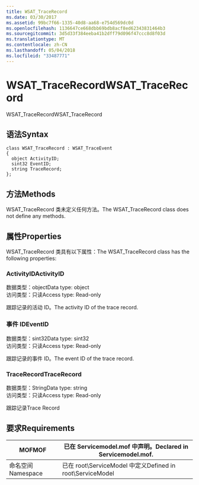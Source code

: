 ```yaml
---
title: WSAT_TraceRecord
ms.date: 03/30/2017
ms.assetid: 99bc7f66-1335-40d8-aa68-e754d569dc0d
ms.openlocfilehash: 1136647ce668dbb69bdb8acf8ed62343831464b3
ms.sourcegitcommit: 3d5d33f384eeba41b2dff79d096f47ccc8d8f03d
ms.translationtype: MT
ms.contentlocale: zh-CN
ms.lasthandoff: 05/04/2018
ms.locfileid: "33487771"
---
```

# <a name="wsattracerecord"></a><span data-ttu-id="b60bc-102">WSAT_TraceRecord</span><span class="sxs-lookup"><span data-stu-id="b60bc-102">WSAT_TraceRecord</span></span>
<span data-ttu-id="b60bc-103">WSAT_TraceRecord</span><span class="sxs-lookup"><span data-stu-id="b60bc-103">WSAT_TraceRecord</span></span>  
  
## <a name="syntax"></a><span data-ttu-id="b60bc-104">语法</span><span class="sxs-lookup"><span data-stu-id="b60bc-104">Syntax</span></span>  
  
```  
class WSAT_TraceRecord : WSAT_TraceEvent  
{  
  object ActivityID;  
  sint32 EventID;  
  string TraceRecord;  
};  
```  
  
## <a name="methods"></a><span data-ttu-id="b60bc-105">方法</span><span class="sxs-lookup"><span data-stu-id="b60bc-105">Methods</span></span>  
 <span data-ttu-id="b60bc-106">WSAT_TraceRecord 类未定义任何方法。</span><span class="sxs-lookup"><span data-stu-id="b60bc-106">The WSAT_TraceRecord class does not define any methods.</span></span>  
  
## <a name="properties"></a><span data-ttu-id="b60bc-107">属性</span><span class="sxs-lookup"><span data-stu-id="b60bc-107">Properties</span></span>  
 <span data-ttu-id="b60bc-108">WSAT_TraceRecord 类具有以下属性：</span><span class="sxs-lookup"><span data-stu-id="b60bc-108">The WSAT_TraceRecord class has the following properties:</span></span>  
  
### <a name="activityid"></a><span data-ttu-id="b60bc-109">ActivityID</span><span class="sxs-lookup"><span data-stu-id="b60bc-109">ActivityID</span></span>  
 <span data-ttu-id="b60bc-110">数据类型：object</span><span class="sxs-lookup"><span data-stu-id="b60bc-110">Data type: object</span></span>  
<span data-ttu-id="b60bc-111">访问类型：只读</span><span class="sxs-lookup"><span data-stu-id="b60bc-111">Access type: Read-only</span></span>  
  
 <span data-ttu-id="b60bc-112">跟踪记录的活动 ID。</span><span class="sxs-lookup"><span data-stu-id="b60bc-112">The activity ID of the trace record.</span></span>  
  
### <a name="eventid"></a><span data-ttu-id="b60bc-113">事件 ID</span><span class="sxs-lookup"><span data-stu-id="b60bc-113">EventID</span></span>  
 <span data-ttu-id="b60bc-114">数据类型：sint32</span><span class="sxs-lookup"><span data-stu-id="b60bc-114">Data type: sint32</span></span>  
<span data-ttu-id="b60bc-115">访问类型：只读</span><span class="sxs-lookup"><span data-stu-id="b60bc-115">Access type: Read-only</span></span>  
  
 <span data-ttu-id="b60bc-116">跟踪记录的事件 ID。</span><span class="sxs-lookup"><span data-stu-id="b60bc-116">The event ID of the trace record.</span></span>  
  
### <a name="tracerecord"></a><span data-ttu-id="b60bc-117">TraceRecord</span><span class="sxs-lookup"><span data-stu-id="b60bc-117">TraceRecord</span></span>  
 <span data-ttu-id="b60bc-118">数据类型：String</span><span class="sxs-lookup"><span data-stu-id="b60bc-118">Data type: string</span></span>  
<span data-ttu-id="b60bc-119">访问类型：只读</span><span class="sxs-lookup"><span data-stu-id="b60bc-119">Access type: Read-only</span></span>  
  
 <span data-ttu-id="b60bc-120">跟踪记录</span><span class="sxs-lookup"><span data-stu-id="b60bc-120">Trace Record</span></span>  
  
## <a name="requirements"></a><span data-ttu-id="b60bc-121">要求</span><span class="sxs-lookup"><span data-stu-id="b60bc-121">Requirements</span></span>  
  
|<span data-ttu-id="b60bc-122">MOF</span><span class="sxs-lookup"><span data-stu-id="b60bc-122">MOF</span></span>|<span data-ttu-id="b60bc-123">已在 Servicemodel.mof 中声明。</span><span class="sxs-lookup"><span data-stu-id="b60bc-123">Declared in Servicemodel.mof.</span></span>|  
|---------|-----------------------------------|  
|<span data-ttu-id="b60bc-124">命名空间</span><span class="sxs-lookup"><span data-stu-id="b60bc-124">Namespace</span></span>|<span data-ttu-id="b60bc-125">已在 root\ServiceModel 中定义</span><span class="sxs-lookup"><span data-stu-id="b60bc-125">Defined in root\ServiceModel</span></span>|
